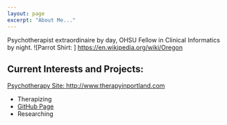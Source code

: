 ```yaml
---
layout: page
excerpt: "About Me..."
---
```


Psychotherapist extraordinaire by day, OHSU Fellow in Clinical Informatics by night. 
![Parrot Shirt: ] https://en.wikipedia.org/wiki/Oregon

## Current Interests and Projects:

[Psychotherapy Site: ]() http://www.therapyinportland.com
- Therapizing
- [GitHub Page](http://lily407.github.io)
- Researching
